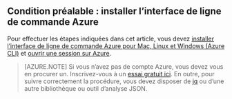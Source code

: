 ## Condition préalable : installer l’interface de ligne de commande Azure
Pour effectuer les étapes indiquées dans cet article, vous devez [installer l’interface de ligne de commande Azure pour Mac, Linux et Windows (Azure CLI)](xplat-cli-install.md) et [ouvrir une session sur Azure](xplat-cli-connect.md).

> [AZURE.NOTE] Si vous n’avez pas de compte Azure, vous devez vous en procurer un. Inscrivez-vous à un [essai gratuit ici](sign-up-organization.md). En outre, pour suivre correctement la procédure, vous devez disposer de [jq](https://stedolan.github.io/jq/) ou d’une autre bibliothèque ou outil d’analyse JSON.

<!---HONumber=AcomDC_0211_2016-->
